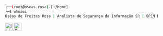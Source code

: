 ```bash
┌──(root@oseas.rosa)-[~/home]
└─$ whoami
Oséas de Freitas Rosa | Analista de Segurança da Informação SR | OPEN DATACENTER |
```
<div align="left">
   <a href="https://www.linkedin.com/in/oseasfr/" target="_blank">
     <img src="https://img.shields.io/static/v1?message=LinkedIn&logo=linkedin&label=&color=0077B5&logoColor=white&labelColor=&style=for-the-badge" height="25" alt="linkedin logo"  />
  <a href="https://www.opendatacenter.com.br" target="_blank">
    <img src="https://img.shields.io/static/v1?message=OpenDataCenter&logo=internet-explorer&label=&color=003366&logoColor=white&labelColor=&style=for-the-badge" height="25" alt="Open Data Center" />
  </a>
</div>
